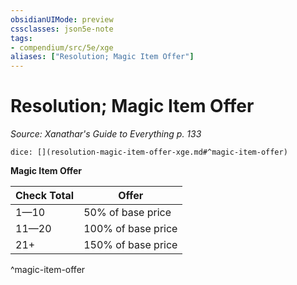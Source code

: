 ```yaml
---
obsidianUIMode: preview
cssclasses: json5e-note
tags:
- compendium/src/5e/xge
aliases: ["Resolution; Magic Item Offer"]
---
```

# Resolution; Magic Item Offer
*Source: Xanathar's Guide to Everything p. 133* 

`dice: [](resolution-magic-item-offer-xge.md#^magic-item-offer)`

**Magic Item Offer**

| Check Total | Offer |
|-------------|-------|
| 1—10 | 50% of base price |
| 11—20 | 100% of base price |
| 21+ | 150% of base price |
^magic-item-offer